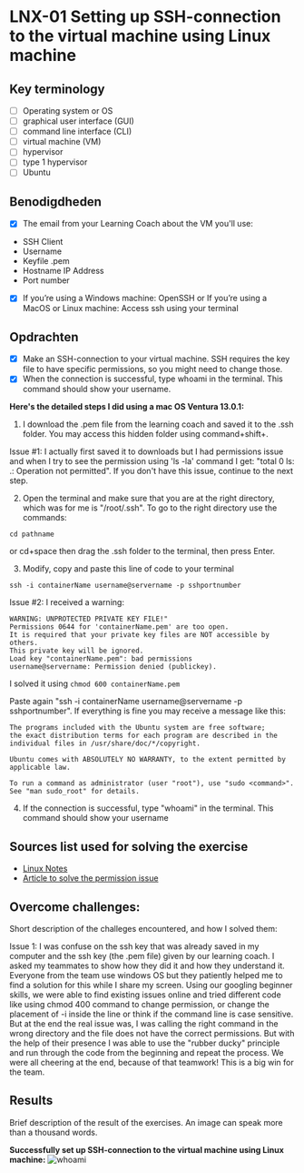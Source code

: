# LNX-01 Setting up SSH-connection to the virtual machine using Linux machine

<!-- What is Linux? -->

## Key terminology

- [ ] Operating system or OS
- [ ] graphical user interface (GUI)
- [ ] command line interface (CLI)
- [ ] virtual machine (VM)
- [ ] hypervisor
- [ ] type 1 hypervisor
- [ ] Ubuntu

## Benodigdheden

- [x] The email from your Learning Coach about the VM you'll use:
* SSH Client
* Username
* Keyfile .pem
* Hostname IP Address
* Port number
- [x] If you’re using a Windows machine: OpenSSH or If you’re using a MacOS or Linux machine: Access ssh using your terminal

## Opdrachten

- [x] Make an SSH-connection to your virtual machine. SSH requires the key file to have specific permissions, so you might need to change those.
- [x] When the connection is successful, type whoami in the terminal. This command should show your username.

**Here's the detailed steps I did using a mac OS Ventura 13.0.1:**

1. I download the .pem file from the learning coach and saved it to the .ssh folder. You may access this hidden folder using command+shift+.

Issue #1: I actually first saved it to downloads but I had permissions issue and when I try to see the permission using 'ls -la' command I get: "total 0 ls: .: Operation not permitted". If you don't have this issue, continue to the next step.

2. Open the terminal and make sure that you are at the right directory, which was for me is "/root/.ssh". To go to the right directory use the commands:

```
cd pathname
```

or cd+space then drag the .ssh folder to the terminal, then press Enter.

3. Modify, copy and paste this line of code to your terminal

```
ssh -i containerName username@servername -p sshportnumber
```

Issue #2: I received a warning:

```
WARNING: UNPROTECTED PRIVATE KEY FILE!"
Permissions 0644 for 'containerName.pem' are too open.
It is required that your private key files are NOT accessible by others.
This private key will be ignored.
Load key "containerName.pem": bad permissions
username@servername: Permission denied (publickey).
```

I solved it using `chmod 600 containerName.pem`

Paste again "ssh -i containerName username@servername -p sshportnumber".
If everything is fine you may receive a message like this:

```
The programs included with the Ubuntu system are free software;
the exact distribution terms for each program are described in the
individual files in /usr/share/doc/*/copyright.

Ubuntu comes with ABSOLUTELY NO WARRANTY, to the extent permitted by
applicable law.

To run a command as administrator (user "root"), use "sudo <command>".
See "man sudo_root" for details.
```

4. If the connection is successful, type "whoami" in the terminal. This command should show your username

## Sources list used for solving the exercise

- [Linux Notes](https://docs.google.com/document/d/1QRNuKlcg6Ek-baVAafFjWQOzzGDlSE6Q/edit#)
- [Article to solve the permission issue](https://superuser.com/questions/692538/why-am-i-getting-permission-denied-publickey-after-chmod-600)

## Overcome challenges:

Short description of the challeges encountered, and how I solved them:

Issue 1: I was confuse on the ssh key that was already saved in my computer and the ssh key (the .pem file) given by our learning coach. I asked my teammates to show how they did it and how they understand it. Everyone from the team use windows OS but they patiently helped me to find a solution for this while I share my screen. Using our googling beginner skills, we were able to find existing issues online and tried different code like using chmod 400 command to change permission, or change the placement of -i inside the line or think if the command line is case sensitive. But at the end the real issue was, I was calling the right command in the wrong directory and the file does not have the correct permissions. But with the help of their presence I was able to use the "rubber ducky" principle and run through the code from the beginning and repeat the process. We were all cheering at the end, because of that teamwork! This is a big win for the team.

## Results

Brief description of the result of the exercises. An image can speak more than a thousand words.

**Successfully set up SSH-connection to the virtual machine using Linux machine:**
![whoami](https://github.com/agcdtmr/angeline-cloud-10-repo/blob/main/00_includes/linux/whoami.png)
